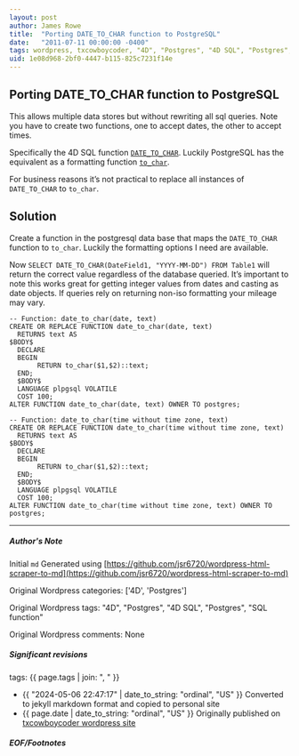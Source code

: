 ```yaml
---
layout: post
author: James Rowe
title:  "Porting DATE_TO_CHAR function to PostgreSQL"
date:   "2011-07-11 00:00:00 -0400"
tags: wordpress, txcowboycoder, "4D", "Postgres", "4D SQL", "Postgres", "SQL function"
uid: 1e08d968-2bf0-4447-b115-825c7231f14e
---
```



## Porting DATE_TO_CHAR function to PostgreSQL


This allows multiple data stores but without rewriting all sql queries. Note you have to create two functions, one to accept dates, the other to accept times.


Specifically the 4D SQL function [`DATE_TO_CHAR`](http://doc.4d.com/4D-SQL-Reference-12.1/Functions/DATE-TO-CHAR.300-494541.en.html). Luckily PostgreSQL has the equivalent as a formatting function [`to_char`](http://www.postgresql.org/docs/8.4/static/functions-formatting.html).


For business reasons it’s not practical to replace all instances of `DATE_TO_CHAR` to `to_char`.


## Solution


Create a function in the postgresql data base that maps the `DATE_TO_CHAR` function to `to_char`. Luckily the formatting options I need are available.


Now `SELECT DATE_TO_CHAR(DateField1, "YYYY-MM-DD") FROM Table1` will return the correct value regardless of the database queried. It’s important to note this works great for getting integer values from dates and casting as date objects. If queries rely on returning non-iso formatting your mileage may vary.



```
-- Function: date_to_char(date, text)
CREATE OR REPLACE FUNCTION date_to_char(date, text)
  RETURNS text AS
$BODY$
  DECLARE
  BEGIN
       RETURN to_char($1,$2)::text;
  END;
  $BODY$
  LANGUAGE plpgsql VOLATILE
  COST 100;
ALTER FUNCTION date_to_char(date, text) OWNER TO postgres;

```


```
-- Function: date_to_char(time without time zone, text)
CREATE OR REPLACE FUNCTION date_to_char(time without time zone, text)
  RETURNS text AS
$BODY$
  DECLARE
  BEGIN
       RETURN to_char($1,$2)::text;
  END;
  $BODY$
  LANGUAGE plpgsql VOLATILE
  COST 100;
ALTER FUNCTION date_to_char(time without time zone, text) OWNER TO postgres;

```



---

##### Author's Note

Initial `md` Generated using [https://github.com/jsr6720/wordpress-html-scraper-to-md](https://github.com/jsr6720/wordpress-html-scraper-to-md)

Original Wordpress categories: ['4D', 'Postgres']

Original Wordpress tags: "4D", "Postgres", "4D SQL", "Postgres", "SQL function"

Original Wordpress comments: None

##### Significant revisions

tags: {{ page.tags | join: ", " }} <!-- todo move this somewhere -->

- {{ "2024-05-06 22:47:17" | date_to_string: "ordinal", "US" }} Converted to jekyll markdown format and copied to personal site
- {{ page.date | date_to_string: "ordinal", "US" }} Originally published on [txcowboycoder wordpress site](https://txcowboycoder.wordpress.com/2011/07/11/porting-date_to_char-function-to-postgresql/)

##### EOF/Footnotes

